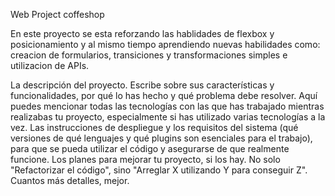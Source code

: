 Web Project coffeshop

En este proyecto se esta reforzando las hablidades de flexbox y posicionamiento y al mismo tiempo aprendiendo nuevas habilidades como: creacion de formularios, transiciones y transformaciones simples e utilizacion de APIs.

La descripción del proyecto. Escribe sobre sus características y funcionalidades, por qué lo has hecho y qué problema debe resolver. Aquí puedes mencionar todas las tecnologías con las que has trabajado mientras realizabas tu proyecto, especialmente si has utilizado varias tecnologías a la vez.
Las instrucciones de despliegue y los requisitos del sistema (qué versiones de qué lenguajes y qué plugins son esenciales para el trabajo), para que se pueda utilizar el código y asegurarse de que realmente funcione.
Los planes para mejorar tu proyecto, si los hay. No solo "Refactorizar el código", sino "Arreglar X utilizando Y para conseguir Z". Cuantos más detalles, mejor.
